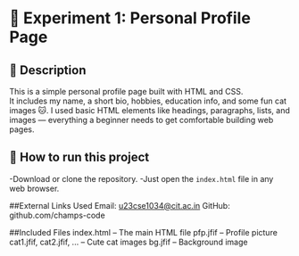 # 🧪 Experiment 1: Personal Profile Page

## 📄 Description
This is a simple personal profile page built with HTML and CSS.  
It includes my name, a short bio, hobbies, education info, and some fun cat images 🐱.
I used basic HTML elements like headings, paragraphs, lists, and images — everything a beginner needs to get comfortable building web pages.

## 🚀 How to run this project
-Download or clone the repository.
-Just open the `index.html` file in any web browser.

##External Links Used
Email: u23cse1034@cit.ac.in
GitHub: github.com/champs-code

##Included Files
index.html – The main HTML file
pfp.jfif – Profile picture
cat1.jfif, cat2.jfif, ... – Cute cat images
bg.jfif – Background image

